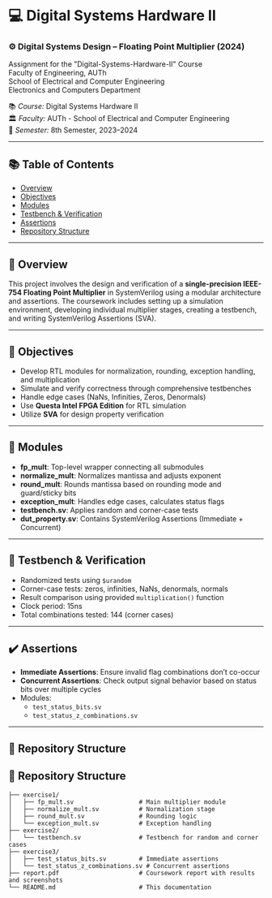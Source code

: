 # 💻 Digital Systems Hardware II
### ⚙️ Digital Systems Design – Floating Point Multiplier (2024)
Assignment for the "Digital-Systems-Hardware-II" Course  
Faculty of Engineering, AUTh  
School of Electrical and Computer Engineering  
Electronics and Computers Department

📚 *Course:* Digital Systems Hardware II  
🏛️ *Faculty:* AUTh - School of Electrical and Computer Engineering  
📅 *Semester:* 8th Semester, 2023–2024

---

## 📚 Table of Contents
- [Overview](#overview)
- [Objectives](#objectives)
- [Modules](#modules)
- [Testbench & Verification](#testbench--verification)
- [Assertions](#assertions)
- [Repository Structure](#repository-structure)

---

## 🧠 Overview

This project involves the design and verification of a **single-precision IEEE-754 Floating Point Multiplier** in SystemVerilog using a modular architecture and assertions. The coursework includes setting up a simulation environment, developing individual multiplier stages, creating a testbench, and writing SystemVerilog Assertions (SVA).

---

## 🎯 Objectives

- Develop RTL modules for normalization, rounding, exception handling, and multiplication
- Simulate and verify correctness through comprehensive testbenches
- Handle edge cases (NaNs, Infinities, Zeros, Denormals)
- Use **Questa Intel FPGA Edition** for RTL simulation
- Utilize **SVA** for design property verification

---

## 🧩 Modules

- **fp_mult**: Top-level wrapper connecting all submodules  
- **normalize_mult**: Normalizes mantissa and adjusts exponent  
- **round_mult**: Rounds mantissa based on rounding mode and guard/sticky bits  
- **exception_mult**: Handles edge cases, calculates status flags  
- **testbench.sv**: Applies random and corner-case tests  
- **dut_property.sv**: Contains SystemVerilog Assertions (Immediate + Concurrent)

---

## 🧪 Testbench & Verification

- Randomized tests using `$urandom`  
- Corner-case tests: zeros, infinities, NaNs, denormals, normals  
- Result comparison using provided `multiplication()` function  
- Clock period: 15ns  
- Total combinations tested: 144 (corner cases)

---

## ✔️ Assertions

- **Immediate Assertions**: Ensure invalid flag combinations don’t co-occur  
- **Concurrent Assertions**: Check output signal behavior based on status bits over multiple cycles  
- Modules:
  - `test_status_bits.sv`  
  - `test_status_z_combinations.sv`

---

## 📁 Repository Structure
## 📁 Repository Structure
```
├── exercise1/
│   ├── fp_mult.sv                  # Main multiplier module
│   ├── normalize_mult.sv           # Normalization stage
│   ├── round_mult.sv               # Rounding logic
│   └── exception_mult.sv           # Exception handling
├── exercise2/
│   └── testbench.sv                # Testbench for random and corner cases
├── exercise3/
│   ├── test_status_bits.sv         # Immediate assertions
│   └── test_status_z_combinations.sv # Concurrent assertions
├── report.pdf                      # Coursework report with results and screenshots
└── README.md                       # This documentation
```
